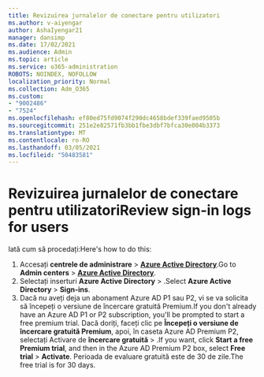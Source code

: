 ```yaml
---
title: Revizuirea jurnalelor de conectare pentru utilizatori
ms.author: v-aiyengar
author: AshaIyengar21
manager: dansimp
ms.date: 17/02/2021
ms.audience: Admin
ms.topic: article
ms.service: o365-administration
ROBOTS: NOINDEX, NOFOLLOW
localization_priority: Normal
ms.collection: Adm_O365
ms.custom:
- "9002486"
- "7524"
ms.openlocfilehash: ef80ed75fd9074f290dc4658bdef339faed9505b
ms.sourcegitcommit: 251e2e82571fb3bb1fbe3dbf7bfca30e004b3373
ms.translationtype: MT
ms.contentlocale: ro-RO
ms.lasthandoff: 03/05/2021
ms.locfileid: "50483581"
---
```

# <a name="review-sign-in-logs-for-users"></a><span data-ttu-id="58417-102">Revizuirea jurnalelor de conectare pentru utilizatori</span><span class="sxs-lookup"><span data-stu-id="58417-102">Review sign-in logs for users</span></span>

<span data-ttu-id="58417-103">Iată cum să procedați:</span><span class="sxs-lookup"><span data-stu-id="58417-103">Here's how to do this:</span></span>

1. <span data-ttu-id="58417-104">Accesați **centrele de administrare**  >  **[Azure Active Directory](https://go.microsoft.com/fwlink/p/?linkid=2067268)**.</span><span class="sxs-lookup"><span data-stu-id="58417-104">Go to **Admin centers** > **[Azure Active Directory](https://go.microsoft.com/fwlink/p/?linkid=2067268)**.</span></span>
1. <span data-ttu-id="58417-105">Selectați inserturi **Azure Active Directory**  >  .</span><span class="sxs-lookup"><span data-stu-id="58417-105">Select **Azure Active Directory** > **Sign-ins**.</span></span>
1. <span data-ttu-id="58417-106">Dacă nu aveți deja un abonament Azure AD P1 sau P2, vi se va solicita să începeți o versiune de încercare gratuită Premium.</span><span class="sxs-lookup"><span data-stu-id="58417-106">If you don't already have an Azure AD P1 or P2 subscription, you'll be prompted to start a free premium trial.</span></span> <span data-ttu-id="58417-107">Dacă doriți, faceți clic pe **Începeți o versiune de încercare gratuită Premium**, apoi, în caseta Azure AD Premium P2, selectați Activare de **încercare gratuită**  >  .</span><span class="sxs-lookup"><span data-stu-id="58417-107">If you want, click **Start a free Premium trial**, and then in the Azure AD Premium P2 box, select **Free trial** > **Activate**.</span></span> <span data-ttu-id="58417-108">Perioada de evaluare gratuită este de 30 de zile.</span><span class="sxs-lookup"><span data-stu-id="58417-108">The free trial is for 30 days.</span></span>